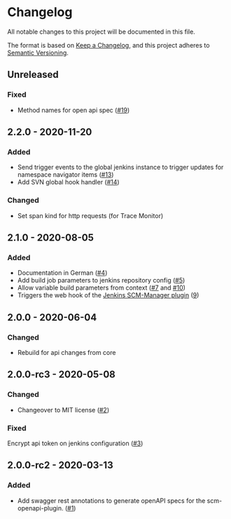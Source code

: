 # Changelog
All notable changes to this project will be documented in this file.

The format is based on [Keep a Changelog](https://keepachangelog.com/en/1.0.0/),
and this project adheres to [Semantic Versioning](https://semver.org/spec/v2.0.0.html).

## Unreleased
### Fixed
- Method names for open api spec ([#19](https://github.com/scm-manager/scm-jenkins-plugin/pull/19))

## 2.2.0 - 2020-11-20
### Added
- Send trigger events to the global jenkins instance to trigger updates for namespace navigator items ([#13](https://github.com/scm-manager/scm-jenkins-plugin/pull/13))
- Add SVN global hook handler ([#14](https://github.com/scm-manager/scm-jenkins-plugin/pull/14))

### Changed
- Set span kind for http requests (for Trace Monitor)

## 2.1.0 - 2020-08-05
### Added
- Documentation in German ([#4](https://github.com/scm-manager/scm-jenkins-plugin/pull/4))
- Add build job parameters to jenkins repository config ([#5](https://github.com/scm-manager/scm-jenkins-plugin/pull/5))
- Allow variable build parameters from context ([#7](https://github.com/scm-manager/scm-jenkins-plugin/pull/7) and [#10](https://github.com/scm-manager/scm-jenkins-plugin/pull/10))
- Triggers the web hook of the [Jenkins SCM-Manager plugin](https://github.com/jenkinsci/scm-manager-plugin) ([9](https://github.com/scm-manager/scm-jenkins-plugin/pull/9))

## 2.0.0 - 2020-06-04
### Changed
- Rebuild for api changes from core

## 2.0.0-rc3 - 2020-05-08
### Changed
- Changeover to MIT license ([#2](https://github.com/scm-manager/scm-jenkins-plugin/pull/2))

### Fixed
Encrypt api token on jenkins configuration ([#3](https://github.com/scm-manager/scm-jenkins-plugin/pull/3))

## 2.0.0-rc2 - 2020-03-13
### Added
- Add swagger rest annotations to generate openAPI specs for the scm-openapi-plugin. ([#1](https://github.com/scm-manager/scm-jenkins-plugin/pull/1))
